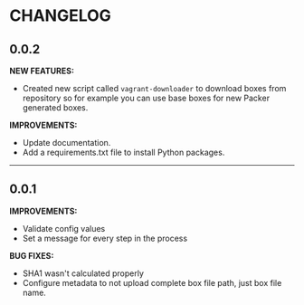 # CHANGELOG

## 0.0.2

__NEW FEATURES:__

   * Created new script called `vagrant-downloader` to download boxes from\
   repository so for example you can use base boxes for new Packer generated
   boxes.

__IMPROVEMENTS:__

   * Update documentation.
   * Add a requirements.txt file to install Python packages.

---

## 0.0.1

__IMPROVEMENTS:__

  * Validate config values
  * Set a message for every step in the process

__BUG FIXES:__

  * SHA1 wasn't calculated properly
  * Configure metadata to not upload complete box file path, just box file name.
